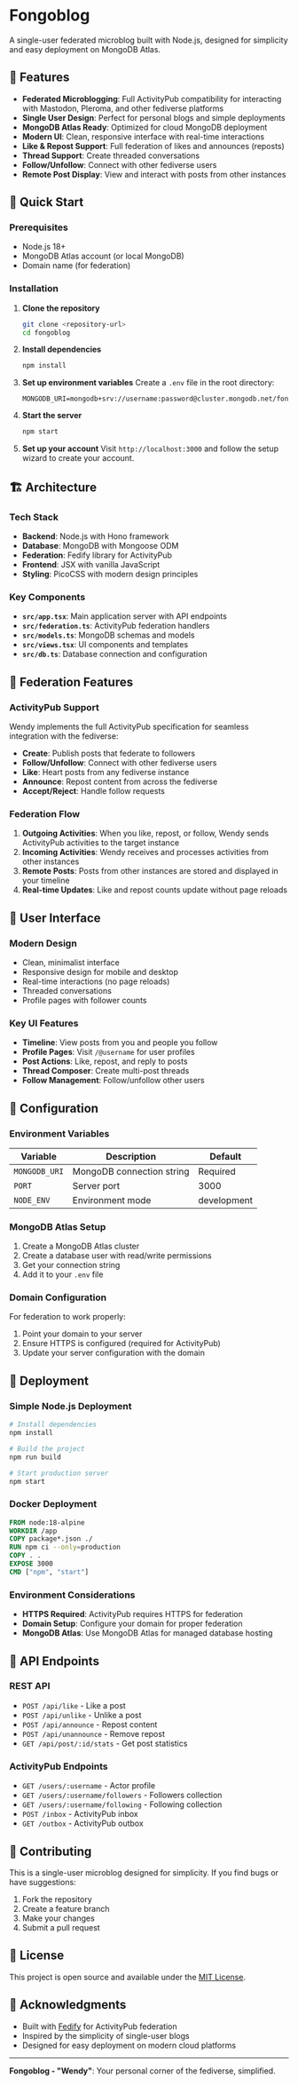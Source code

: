 # Fongoblog

A single-user federated microblog built with Node.js, designed for simplicity and easy deployment on MongoDB Atlas.

## 🌟 Features

- **Federated Microblogging**: Full ActivityPub compatibility for interacting with Mastodon, Pleroma, and other fediverse platforms
- **Single User Design**: Perfect for personal blogs and simple deployments
- **MongoDB Atlas Ready**: Optimized for cloud MongoDB deployment
- **Modern UI**: Clean, responsive interface with real-time interactions
- **Like & Repost Support**: Full federation of likes and announces (reposts)
- **Thread Support**: Create threaded conversations
- **Follow/Unfollow**: Connect with other fediverse users
- **Remote Post Display**: View and interact with posts from other instances

## 🚀 Quick Start

### Prerequisites

- Node.js 18+ 
- MongoDB Atlas account (or local MongoDB)
- Domain name (for federation)

### Installation

1. **Clone the repository**
   ```bash
   git clone <repository-url>
   cd fongoblog
   ```

2. **Install dependencies**
   ```bash
   npm install
   ```

3. **Set up environment variables**
   Create a `.env` file in the root directory:
   ```env
   MONGODB_URI=mongodb+srv://username:password@cluster.mongodb.net/fongoblog
   
   ```

4. **Start the server**
   ```bash
   npm start
   ```

5. **Set up your account**
   Visit `http://localhost:3000` and follow the setup wizard to create your account.

## 🏗️ Architecture

### Tech Stack

- **Backend**: Node.js with Hono framework
- **Database**: MongoDB with Mongoose ODM
- **Federation**: Fedify library for ActivityPub
- **Frontend**: JSX with vanilla JavaScript
- **Styling**: PicoCSS with modern design principles

### Key Components

- **`src/app.tsx`**: Main application server with API endpoints
- **`src/federation.ts`**: ActivityPub federation handlers
- **`src/models.ts`**: MongoDB schemas and models
- **`src/views.tsx`**: UI components and templates
- **`src/db.ts`**: Database connection and configuration

## 📡 Federation Features

### ActivityPub Support

Wendy implements the full ActivityPub specification for seamless integration with the fediverse:

- **Create**: Publish posts that federate to followers
- **Follow/Unfollow**: Connect with other fediverse users
- **Like**: Heart posts from any fediverse instance
- **Announce**: Repost content from across the fediverse
- **Accept/Reject**: Handle follow requests

### Federation Flow

1. **Outgoing Activities**: When you like, repost, or follow, Wendy sends ActivityPub activities to the target instance
2. **Incoming Activities**: Wendy receives and processes activities from other instances
3. **Remote Posts**: Posts from other instances are stored and displayed in your timeline
4. **Real-time Updates**: Like and repost counts update without page reloads

## 🎨 User Interface

### Modern Design

- Clean, minimalist interface
- Responsive design for mobile and desktop
- Real-time interactions (no page reloads)
- Threaded conversations
- Profile pages with follower counts

### Key UI Features

- **Timeline**: View posts from you and people you follow
- **Profile Pages**: Visit `/@username` for user profiles
- **Post Actions**: Like, repost, and reply to posts
- **Thread Composer**: Create multi-post threads
- **Follow Management**: Follow/unfollow other users

## 🔧 Configuration

### Environment Variables

| Variable | Description | Default |
|----------|-------------|---------|
| `MONGODB_URI` | MongoDB connection string | Required |
| `PORT` | Server port | 3000 |
| `NODE_ENV` | Environment mode | development |

### MongoDB Atlas Setup

1. Create a MongoDB Atlas cluster
2. Create a database user with read/write permissions
3. Get your connection string
4. Add it to your `.env` file

### Domain Configuration

For federation to work properly:

1. Point your domain to your server
2. Ensure HTTPS is configured (required for ActivityPub)
3. Update your server configuration with the domain

## 🚀 Deployment

### Simple Node.js Deployment

```bash
# Install dependencies
npm install

# Build the project
npm run build

# Start production server
npm start
```

### Docker Deployment

```dockerfile
FROM node:18-alpine
WORKDIR /app
COPY package*.json ./
RUN npm ci --only=production
COPY . .
EXPOSE 3000
CMD ["npm", "start"]
```

### Environment Considerations

- **HTTPS Required**: ActivityPub requires HTTPS for federation
- **Domain Setup**: Configure your domain for proper federation
- **MongoDB Atlas**: Use MongoDB Atlas for managed database hosting

## 🔌 API Endpoints

### REST API

- `POST /api/like` - Like a post
- `POST /api/unlike` - Unlike a post  
- `POST /api/announce` - Repost content
- `POST /api/unannounce` - Remove repost
- `GET /api/post/:id/stats` - Get post statistics

### ActivityPub Endpoints

- `GET /users/:username` - Actor profile
- `GET /users/:username/followers` - Followers collection
- `GET /users/:username/following` - Following collection
- `POST /inbox` - ActivityPub inbox
- `GET /outbox` - ActivityPub outbox

## 🤝 Contributing

This is a single-user microblog designed for simplicity. If you find bugs or have suggestions:

1. Fork the repository
2. Create a feature branch
3. Make your changes
4. Submit a pull request

## 📄 License

This project is open source and available under the [MIT License](LICENSE).

## 🙏 Acknowledgments

- Built with [Fedify](https://fedify.dev/) for ActivityPub federation
- Inspired by the simplicity of single-user blogs
- Designed for easy deployment on modern cloud platforms

---

**Fongoblog - "Wendy"**: Your personal corner of the fediverse, simplified. 